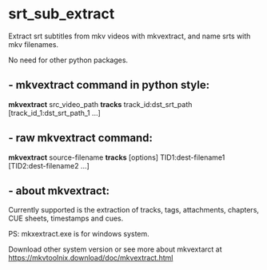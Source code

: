 # srt_sub_extract

Extract srt subtitles from mkv videos with mkvextract, and name srts with mkv filenames.

No need for other python packages.

## - mkvextract command in python style:
**mkvextract** src_video_path **tracks** track_id:dst_srt_path [track_id_1:dst_srt_path_1 ...]

## - raw mkvextract command:
**mkvextract** source-filename **tracks** [options] TID1:dest-filename1 [TID2:dest-filename2 ...]

## - about mkvextract:
Currently supported is the extraction of tracks, tags, attachments, chapters, CUE sheets, timestamps and cues.

PS: mkxextract.exe is for windows system.

Download other system version or see more about mkvextarct at https://mkvtoolnix.download/doc/mkvextract.html
